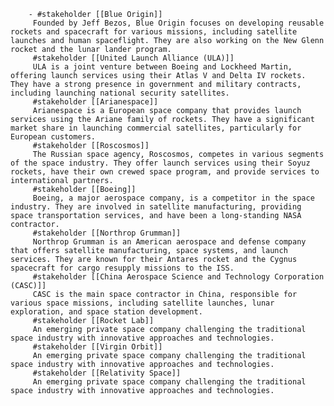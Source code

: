         - #stakeholder [[Blue Origin]]
         Founded by Jeff Bezos, Blue Origin focuses on developing reusable rockets and spacecraft for various missions, including satellite launches and human spaceflight. They are also working on the New Glenn rocket and the lunar lander program.
         #stakeholder [[United Launch Alliance (ULA)]]
         ULA is a joint venture between Boeing and Lockheed Martin, offering launch services using their Atlas V and Delta IV rockets. They have a strong presence in government and military contracts, including launching national security satellites.
         #stakeholder [[Arianespace]]
         Arianespace is a European space company that provides launch services using the Ariane family of rockets. They have a significant market share in launching commercial satellites, particularly for European customers.
         #stakeholder [[Roscosmos]]
         The Russian space agency, Roscosmos, competes in various segments of the space industry. They offer launch services using their Soyuz rockets, have their own crewed space program, and provide services to international partners.
         #stakeholder [[Boeing]]
         Boeing, a major aerospace company, is a competitor in the space industry. They are involved in satellite manufacturing, providing space transportation services, and have been a long-standing NASA contractor.
         #stakeholder [[Northrop Grumman]]
         Northrop Grumman is an American aerospace and defense company that offers satellite manufacturing, space systems, and launch services. They are known for their Antares rocket and the Cygnus spacecraft for cargo resupply missions to the ISS.
         #stakeholder [[China Aerospace Science and Technology Corporation (CASC)]]
         CASC is the main space contractor in China, responsible for various space missions, including satellite launches, lunar exploration, and space station development.
         #stakeholder [[Rocket Lab]]
         An emerging private space company challenging the traditional space industry with innovative approaches and technologies.
         #stakeholder [[Virgin Orbit]]
         An emerging private space company challenging the traditional space industry with innovative approaches and technologies.
         #stakeholder [[Relativity Space]]
         An emerging private space company challenging the traditional space industry with innovative approaches and technologies.


